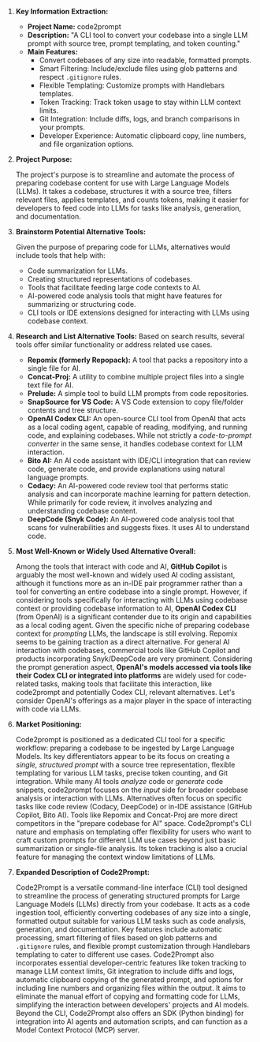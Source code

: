 1.  **Key Information Extraction:**

    *   **Project Name:** code2prompt
    *   **Description:** "A CLI tool to convert your codebase into a single LLM prompt with source tree, prompt templating, and token counting."
    *   **Main Features:**
        *   Convert codebases of any size into readable, formatted prompts.
        *   Smart Filtering: Include/exclude files using glob patterns and respect `.gitignore` rules.
        *   Flexible Templating: Customize prompts with Handlebars templates.
        *   Token Tracking: Track token usage to stay within LLM context limits.
        *   Git Integration: Include diffs, logs, and branch comparisons in your prompts.
        *   Developer Experience: Automatic clipboard copy, line numbers, and file organization options.

2.  **Project Purpose:**

    The project's purpose is to streamline and automate the process of preparing codebase content for use with Large Language Models (LLMs). It takes a codebase, structures it with a source tree, filters relevant files, applies templates, and counts tokens, making it easier for developers to feed code into LLMs for tasks like analysis, generation, and documentation.

3.  **Brainstorm Potential Alternative Tools:**

    Given the purpose of preparing code for LLMs, alternatives would include tools that help with:
    *   Code summarization for LLMs.
    *   Creating structured representations of codebases.
    *   Tools that facilitate feeding large code contexts to AI.
    *   AI-powered code analysis tools that might have features for summarizing or structuring code.
    *   CLI tools or IDE extensions designed for interacting with LLMs using codebase context.

4.  **Research and List Alternative Tools:**
    Based on search results, several tools offer similar functionality or address related use cases.

    *   **Repomix (formerly Repopack):** A tool that packs a repository into a single file for AI.
    *   **Concat-Proj:** A utility to combine multiple project files into a single text file for AI.
    *   **Prelude:** A simple tool to build LLM prompts from code repositories.
    *   **SnapSource for VS Code:** A VS Code extension to copy file/folder contents and tree structure.
    *   **OpenAI Codex CLI:** An open-source CLI tool from OpenAI that acts as a local coding agent, capable of reading, modifying, and running code, and explaining codebases. While not strictly a *code-to-prompt converter* in the same sense, it handles codebase context for LLM interaction.
    *   **Bito AI:** An AI code assistant with IDE/CLI integration that can review code, generate code, and provide explanations using natural language prompts.
    *   **Codacy:** An AI-powered code review tool that performs static analysis and can incorporate machine learning for pattern detection. While primarily for code review, it involves analyzing and understanding codebase content.
    *   **DeepCode (Snyk Code):** An AI-powered code analysis tool that scans for vulnerabilities and suggests fixes. It uses AI to understand code.

5.  **Most Well-Known or Widely Used Alternative Overall:**

    Among the tools that interact with code and AI, **GitHub Copilot** is arguably the most well-known and widely used AI coding assistant, although it functions more as an in-IDE pair programmer rather than a tool for converting an entire codebase into a single prompt. However, if considering tools specifically for interacting with LLMs using codebase context or providing codebase information to AI, **OpenAI Codex CLI** (from OpenAI) is a significant contender due to its origin and capabilities as a local coding agent. Given the specific niche of preparing codebase context for *prompting* LLMs, the landscape is still evolving. Repomix seems to be gaining traction as a direct alternative. For general AI interaction with codebases, commercial tools like GitHub Copilot and products incorporating Snyk/DeepCode are very prominent. Considering the prompt generation aspect, **OpenAI's models accessed via tools like their Codex CLI or integrated into platforms** are widely used for code-related tasks, making tools that facilitate this interaction, like code2prompt and potentially Codex CLI, relevant alternatives. Let's consider OpenAI's offerings as a major player in the space of interacting with code via LLMs.

6.  **Market Positioning:**

    Code2prompt is positioned as a dedicated CLI tool for a specific workflow: preparing a codebase to be ingested by Large Language Models. Its key differentiators appear to be its focus on creating a *single, structured prompt* with a source tree representation, flexible templating for various LLM tasks, precise token counting, and Git integration. While many AI tools *analyze* code or *generate* code snippets, code2prompt focuses on the *input* side for broader codebase analysis or interaction with LLMs. Alternatives often focus on specific tasks like code review (Codacy, DeepCode) or in-IDE assistance (GitHub Copilot, Bito AI). Tools like Repomix and Concat-Proj are more direct competitors in the "prepare codebase for AI" space. Code2prompt's CLI nature and emphasis on templating offer flexibility for users who want to craft custom prompts for different LLM use cases beyond just basic summarization or single-file analysis. Its token tracking is also a crucial feature for managing the context window limitations of LLMs.

7.  **Expanded Description of Code2Prompt:**

    Code2Prompt is a versatile command-line interface (CLI) tool designed to streamline the process of generating structured prompts for Large Language Models (LLMs) directly from your codebase. It acts as a code ingestion tool, efficiently converting codebases of any size into a single, formatted output suitable for various LLM tasks such as code analysis, generation, and documentation. Key features include automatic processing, smart filtering of files based on glob patterns and `.gitignore` rules, and flexible prompt customization through Handlebars templating to cater to different use cases. Code2Prompt also incorporates essential developer-centric features like token tracking to manage LLM context limits, Git integration to include diffs and logs, automatic clipboard copying of the generated prompt, and options for including line numbers and organizing files within the output. It aims to eliminate the manual effort of copying and formatting code for LLMs, simplifying the interaction between developers' projects and AI models. Beyond the CLI, Code2Prompt also offers an SDK (Python binding) for integration into AI agents and automation scripts, and can function as a Model Context Protocol (MCP) server.